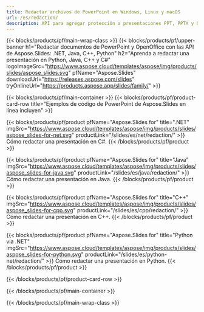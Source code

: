 ```yaml
---
title: Redactar archivos de PowerPoint en Windows, Linux y macOS
url: /es/redaction/
description: API para agregar protección a presentaciones PPT, PPTX y ODP
---
```


{{< blocks/products/pf/main-wrap-class >}}
{{< blocks/products/pf/upper-banner h1="Redactar documentos de PowerPoint y OpenOffice con las API de Aspose.Slides: .NET, Java, C++, Python" h2="Aprenda a redactar una presentación en Python, Java, C++ y C#" logoImageSrc="https://www.aspose.cloud/templates/aspose/img/products/slides/aspose_slides.svg" pfName="Aspose.Slides" downloadUrl="https://releases.aspose.com/slides" tryOnlineUrl="https://products.aspose.app/slides/family/" >}}

{{< blocks/products/pf/main-container >}}
{{< blocks/products/pf/product-card-row title="Ejemplos de código de PowerPoint de Aspose.Slides en línea incluyen" >}}

{{< blocks/products/pf/product pfName="Aspose.Slides for" title=".NET" imgSrc="https://www.aspose.cloud/templates/aspose/img/products/slides/aspose_slides-for-net.svg" productLink="/slides/es/net/redaction/" >}}
Cómo redactar una presentación en C#.
{{< /blocks/products/pf/product >}}

{{< blocks/products/pf/product pfName="Aspose.Slides for" title="Java" imgSrc="https://www.aspose.cloud/templates/aspose/img/products/slides/aspose_slides-for-java.svg" productLink="/slides/es/java/redaction/" >}}
Cómo redactar una presentación en Java.
{{< /blocks/products/pf/product >}}

{{< blocks/products/pf/product pfName="Aspose.Slides for" title="C++" imgSrc="https://www.aspose.cloud/templates/aspose/img/products/slides/aspose_slides-for-cpp.svg" productLink="/slides/es/cpp/redaction/" >}}
Cómo redactar una presentación en C++.
{{< /blocks/products/pf/product >}}

{{< blocks/products/pf/product pfName="Aspose.Slides for" title="Python via .NET" imgSrc="https://www.aspose.cloud/templates/aspose/img/products/slides/aspose_slides-for-python.svg" productLink="/slides/es/python-net/redaction/" >}}
Cómo redactar una presentación en Python.
{{< /blocks/products/pf/product >}}

{{< /blocks/products/pf/product-card-row >}}

{{< /blocks/products/pf/main-container >}}

{{< /blocks/products/pf/main-wrap-class >}}
